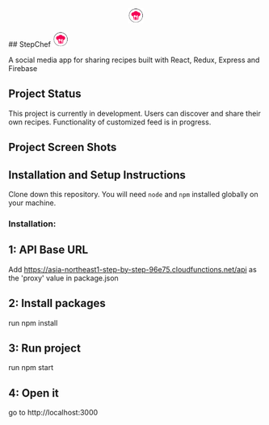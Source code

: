 <p align="center"> 
<img src="https://github.com/JulianaThayil/Step-by-step/blob/master/public/tablogo.png" width="30px" height="30px"> </img>
</p>
## StepChef <img src="https://github.com/JulianaThayil/Step-by-step/blob/master/public/tablogo.png" width="30px" height="30px"> </img>

A social media app for sharing recipes built with React, Redux, Express and Firebase

## Project Status

This project is currently in development. Users can discover and share their own recipes. Functionality of customized feed is in progress.

## Project Screen Shots



## Installation and Setup Instructions

Clone down this repository. You will need `node` and `npm` installed globally on your machine.  

### Installation:

## 1: API Base URL
Add https://asia-northeast1-step-by-step-96e75.cloudfunctions.net/api as the 'proxy' value in package.json

## 2: Install packages
run npm install

## 3: Run project
run  npm start

## 4: Open it
go to http://localhost:3000

